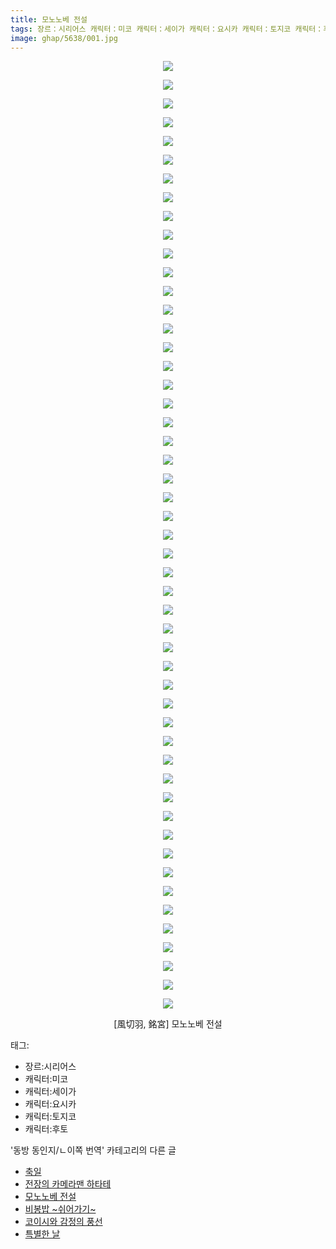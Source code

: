 ```yaml
---
title: 모노노베 전설
tags: 장르：시리어스 캐릭터：미코 캐릭터：세이가 캐릭터：요시카 캐릭터：토지코 캐릭터：후토 風切羽 銘宮 동방_동인지／ㄴ이쪽_번역
image: ghap/5638/001.jpg
---
```

<div class="article">
<p style="text-align: center; clear: none; float: none;"><img src="{{ site.nasurl }}/ghap/5638/001.jpg"/></p>
<p style="text-align: center; clear: none; float: none;"><img src="{{ site.nasurl }}/ghap/5638/002.jpg"/></p>
<p style="text-align: center; clear: none; float: none;"><img src="{{ site.nasurl }}/ghap/5638/003.jpg"/></p>
<p style="text-align: center; clear: none; float: none;"><img src="{{ site.nasurl }}/ghap/5638/004.jpg"/></p>
<p style="text-align: center; clear: none; float: none;"><img src="{{ site.nasurl }}/ghap/5638/005.jpg"/></p>
<p style="text-align: center; clear: none; float: none;"><img src="{{ site.nasurl }}/ghap/5638/006.jpg"/></p>
<p style="text-align: center; clear: none; float: none;"><img src="{{ site.nasurl }}/ghap/5638/007.jpg"/></p>
<p style="text-align: center; clear: none; float: none;"><img src="{{ site.nasurl }}/ghap/5638/008.jpg"/></p>
<p style="text-align: center; clear: none; float: none;"><img src="{{ site.nasurl }}/ghap/5638/009.jpg"/></p>
<p style="text-align: center; clear: none; float: none;"><img src="{{ site.nasurl }}/ghap/5638/010.jpg"/></p>
<p style="text-align: center; clear: none; float: none;"><img src="{{ site.nasurl }}/ghap/5638/011.jpg"/></p>
<p style="text-align: center; clear: none; float: none;"><img src="{{ site.nasurl }}/ghap/5638/012.jpg"/></p>
<p style="text-align: center; clear: none; float: none;"><img src="{{ site.nasurl }}/ghap/5638/013.jpg"/></p>
<p style="text-align: center; clear: none; float: none;"><img src="{{ site.nasurl }}/ghap/5638/014.jpg"/></p>
<p style="text-align: center; clear: none; float: none;"><img src="{{ site.nasurl }}/ghap/5638/015.jpg"/></p>
<p style="text-align: center; clear: none; float: none;"><img src="{{ site.nasurl }}/ghap/5638/016.jpg"/></p>
<p style="text-align: center; clear: none; float: none;"><img src="{{ site.nasurl }}/ghap/5638/017.jpg"/></p>
<p style="text-align: center; clear: none; float: none;"><img src="{{ site.nasurl }}/ghap/5638/018.jpg"/></p>
<p style="text-align: center; clear: none; float: none;"><img src="{{ site.nasurl }}/ghap/5638/019.jpg"/></p>
<p style="text-align: center; clear: none; float: none;"><img src="{{ site.nasurl }}/ghap/5638/020.jpg"/></p>
<p style="text-align: center; clear: none; float: none;"><img src="{{ site.nasurl }}/ghap/5638/021.jpg"/></p>
<p style="text-align: center; clear: none; float: none;"><img src="{{ site.nasurl }}/ghap/5638/022.jpg"/></p>
<p style="text-align: center; clear: none; float: none;"><img src="{{ site.nasurl }}/ghap/5638/023.jpg"/></p>
<p style="text-align: center; clear: none; float: none;"><img src="{{ site.nasurl }}/ghap/5638/024.jpg"/></p>
<p style="text-align: center; clear: none; float: none;"><img src="{{ site.nasurl }}/ghap/5638/025.jpg"/></p>
<p style="text-align: center; clear: none; float: none;"><img src="{{ site.nasurl }}/ghap/5638/026.jpg"/></p>
<p style="text-align: center; clear: none; float: none;"><img src="{{ site.nasurl }}/ghap/5638/027.jpg"/></p>
<p style="text-align: center; clear: none; float: none;"><img src="{{ site.nasurl }}/ghap/5638/028.jpg"/></p>
<p style="text-align: center; clear: none; float: none;"><img src="{{ site.nasurl }}/ghap/5638/029.jpg"/></p>
<p style="text-align: center; clear: none; float: none;"><img src="{{ site.nasurl }}/ghap/5638/030.jpg"/></p>
<p style="text-align: center; clear: none; float: none;"><img src="{{ site.nasurl }}/ghap/5638/031.jpg"/></p>
<p style="text-align: center; clear: none; float: none;"><img src="{{ site.nasurl }}/ghap/5638/032.jpg"/></p>
<p style="text-align: center; clear: none; float: none;"><img src="{{ site.nasurl }}/ghap/5638/033.jpg"/></p>
<p style="text-align: center; clear: none; float: none;"><img src="{{ site.nasurl }}/ghap/5638/034.jpg"/></p>
<p style="text-align: center; clear: none; float: none;"><img src="{{ site.nasurl }}/ghap/5638/035.jpg"/></p>
<p style="text-align: center; clear: none; float: none;"><img src="{{ site.nasurl }}/ghap/5638/036.jpg"/></p>
<p style="text-align: center; clear: none; float: none;"><img src="{{ site.nasurl }}/ghap/5638/037.jpg"/></p>
<p style="text-align: center; clear: none; float: none;"><img src="{{ site.nasurl }}/ghap/5638/038.jpg"/></p>
<p style="text-align: center; clear: none; float: none;"><img src="{{ site.nasurl }}/ghap/5638/039.jpg"/></p>
<p style="text-align: center; clear: none; float: none;"><img src="{{ site.nasurl }}/ghap/5638/040.jpg"/></p>
<p style="text-align: center; clear: none; float: none;"><img src="{{ site.nasurl }}/ghap/5638/041.jpg"/></p>
<p style="text-align: center; clear: none; float: none;"><img src="{{ site.nasurl }}/ghap/5638/042.jpg"/></p>
<p style="text-align: center; clear: none; float: none;"><img src="{{ site.nasurl }}/ghap/5638/043.jpg"/></p>
<p style="text-align: center; clear: none; float: none;"><img src="{{ site.nasurl }}/ghap/5638/044.jpg"/></p>
<p style="text-align: center; clear: none; float: none;"><img src="{{ site.nasurl }}/ghap/5638/045.jpg"/></p>
<p style="text-align: center; clear: none; float: none;"><img src="{{ site.nasurl }}/ghap/5638/046.jpg"/></p>
<p style="text-align: center; clear: none; float: none;"><img src="{{ site.nasurl }}/ghap/5638/047.jpg"/></p>
<p style="text-align: center; clear: none; float: none;"><img src="{{ site.nasurl }}/ghap/5638/048.jpg"/></p>
<p style="text-align: center; clear: none; float: none;"><img src="{{ site.nasurl }}/ghap/5638/049.jpg"/></p>
<p style="text-align: center; clear: none; float: none;"><img src="{{ site.nasurl }}/ghap/5638/050.jpg"/></p>
<p style="text-align: center; clear: none; float: none;"><img src="{{ site.nasurl }}/ghap/5638/051.jpg"/></p>
<p style="text-align: center; clear: none; float: none;">[風切羽, 銘宮] 모노노베 전설</p>
</div><div class="tagTrail">
<p>태그: </p>
<ul>
<li>장르:시리어스</li>
<li>캐릭터:미코</li>
<li>캐릭터:세이가</li>
<li>캐릭터:요시카</li>
<li>캐릭터:토지코</li>
<li>캐릭터:후토</li>
</ul>
</div><div class="another">
<p>'동방 동인지/ㄴ이쪽 번역' 카테고리의 다른 글</p>
<ul>
<li><a href="/2019-01-24-ghap_5649">축일</a></li>
<li><a href="/2019-01-22-ghap_5639">전장의 카메라맨 하타테</a></li>
<li><a href="/2019-01-21-ghap_5638">모노노베 전설</a></li>
<li><a href="/2019-01-12-ghap_5583">비봉밥 ~쉬어가기~</a></li>
<li><a href="/2018-12-31-ghap_5457">코이시와 감정의 풍선</a></li>
<li><a href="/2018-12-30-ghap_5456">특별한 날</a></li>
</ul>
</div>